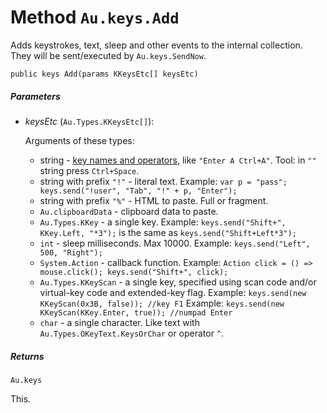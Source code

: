 # Method `Au.keys.Add`

Adds keystrokes, text, sleep and other events to the internal collection. They will be sent/executed by `Au.keys.SendNow`.

```
public keys Add(params KKeysEtc[] keysEtc)
```

##### Parameters

- *keysEtc*  (`Au.Types.KKeysEtc[]`):

    Arguments of these types:

    - string - [key names and operators](../articles/Key%20names%20and%20operators.html), like `"Enter A Ctrl+A"`.
 Tool: in `""` string press `Ctrl+Space`.
    - string with prefix `"!"` - literal text.
 Example: `var p = "pass"; keys.send("!user", "Tab", "!" + p, "Enter");`
    - string with prefix `"%"` - HTML to paste. Full or fragment.
    - `Au.clipboardData` - clipboard data to paste.
    - `Au.Types.KKey` - a single key.
 Example: `keys.send("Shift+", KKey.Left, "*3");` is the same as `keys.send("Shift+Left*3");`
    - `int` - sleep milliseconds. Max 10000.
 Example: `keys.send("Left", 500, "Right");`
    - `System.Action` - callback function.
 Example: `Action click = () => mouse.click(); keys.send("Shift+", click);`
    - `Au.Types.KKeyScan` - a single key, specified using scan code and/or virtual-key code and extended-key flag.
 Example: `keys.send(new KKeyScan(0x3B, false)); //key F1`
 Example: `keys.send(new KKeyScan(KKey.Enter, true)); //numpad Enter`
    - `char` - a single character. Like text with `Au.Types.OKeyText.KeysOrChar` or operator `^`.

##### Returns

`Au.keys`

This.